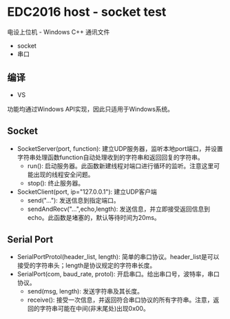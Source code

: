 # EDC2016 host - socket test

电设上位机 - Windows C++ 通讯文件

- socket
- 串口

## 编译

- VS

功能均通过Windows API实现，因此只适用于Windows系统。

## Socket

- SocketServer(port, function): 建立UDP服务器，监听本地port端口，并设置字符串处理函数function自动处理收到的字符串和返回回复的字符串。
    - run(): 启动服务器。此函数新建线程对端口进行循环的监听。注意这里可能出现的线程安全问题。
    - stop(): 终止服务器。
- SocketClient(port, ip="127.0.0.1"): 建立UDP客户端
    - send("..."): 发送信息到指定端口。
    - sendAndRecv("...",echo,length): 发送信息，并立即接受返回信息到echo。此函数是堵塞的，默认等待时间为20ms。


## Serial Port

- SerialPortProtol(header_list, length): 简单的串口协议。header_list是可以接受的字符串头；length是协议规定的字符串长度。
- SerialPort(com, baud_rate, protol): 开启串口。给出串口号，波特率，串口协议。
    - send(msg, length): 发送字符串及其长度。
    - receive(): 接受一次信息，并返回符合串口协议的所有字符串。注意，返回的字符串可能在中间(非末尾处)出现0x00。
    
